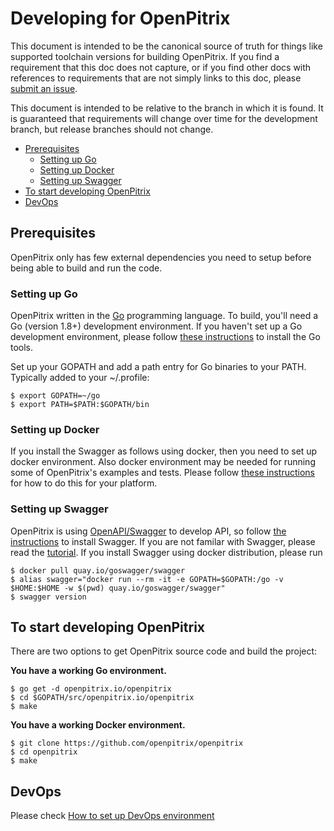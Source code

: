 # Developing for OpenPitrix

This document is intended to be the canonical source of truth for things like
supported toolchain versions for building OpenPitrix.
If you find a requirement that this doc does not capture, or if you find other
docs with references to requirements that are not simply links to this doc,
please [submit an issue](https://github.com/openpitrix/openpitrix/issues/new).

This document is intended to be relative to the branch in which it is found.
It is guaranteed that requirements will change over time for the development
branch, but release branches should not change.

- [Prerequisites](#prerequisites)
  - [Setting up Go](#setting-up-go)
  - [Setting up Docker](#setting-up-docker)
  - [Setting up Swagger](#setting-up-swagger)
- [To start developing OpenPitrix](#to-start-developing-openpitrix)
- [DevOps](#devops)

## Prerequisites

OpenPitrix only has few external dependencies you need to setup before being 
able to build and run the code.

### Setting up Go

OpenPitrix written in the [Go](http://golang.org) programming language.
To build, you'll need a Go (version 1.8+) development environment. 
If you haven't set up a Go development environment, please follow 
[these instructions](https://golang.org/doc/install)
to install the Go tools.

Set up your GOPATH and add a path entry for Go binaries to your PATH. Typically
added to your ~/.profile:

```shell
$ export GOPATH=~/go
$ export PATH=$PATH:$GOPATH/bin
```

### Setting up Docker

If you install the Swagger as follows using docker, then you need to set up docker
environment. Also docker environment may be needed for running some of OpenPitrix's examples 
and tests. Please follow [these instructions](https://docs.docker.com/engine/installation/)
for how to do this for your platform.

### Setting up Swagger

OpenPitrix is using [OpenAPI/Swagger](https://swagger.io) to develop API, so follow 
[the instructions](https://github.com/go-swagger/go-swagger/tree/master/docs) to 
install Swagger. If you are not familar with Swagger, please read the 
[tutorial](http://apihandyman.io/writing-openapi-swagger-specification-tutorial-part-1-introduction/#writing-openapi-fka-swagger-specification-tutorial). If you install Swagger using docker distribution, 
please run

```shell
$ docker pull quay.io/goswagger/swagger
$ alias swagger="docker run --rm -it -e GOPATH=$GOPATH:/go -v $HOME:$HOME -w $(pwd) quay.io/goswagger/swagger"
$ swagger version
```

## To start developing OpenPitrix

There are two options to get OpenPitrix source code and build the project:

**You have a working Go environment.**

```shell
$ go get -d openpitrix.io/openpitrix
$ cd $GOPATH/src/openpitrix.io/openpitrix
$ make
```

**You have a working Docker environment.**

```shell
$ git clone https://github.com/openpitrix/openpitrix
$ cd openpitrix
$ make
```

## DevOps

Please check [How to set up DevOps environment](devops.md)
